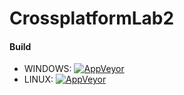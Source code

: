 # CrossplatformLab2
#### Build
* WINDOWS: [![AppVeyor](https://img.shields.io/appveyor/job/build/tuminskiy/CrossplatformLab2/Image:%20Visual%20Studio%202019)](https://img.shields.io/appveyor/job/build/tuminskiy/CrossplatformLab2/Image:%20Visual%20Studio%202019)
* LINUX: [![AppVeyor](https://img.shields.io/appveyor/job/build/tuminskiy/CrossplatformLab2/Image:%20Ubuntu2004)](https://img.shields.io/appveyor/job/build/tuminskiy/CrossplatformLab2/Image:%20Ubuntu2004)

